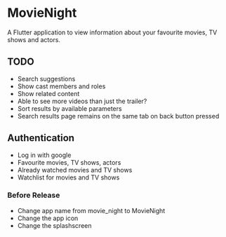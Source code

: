 # MovieNight

A Flutter application to view information about your favourite movies, TV shows and actors.

## TODO
- Search suggestions
- Show cast members and roles
- Show related content
- Able to see more videos than just the trailer?
- Sort results by available parameters
- Search results page remains on the same tab on back button pressed

## Authentication
- Log in with google
- Favourite movies, TV shows, actors
- Already watched movies and TV shows
- Watchlist for movies and TV shows

### Before Release
- Change app name from movie_night to MovieNight
- Change the app icon
- Change the splashscreen
